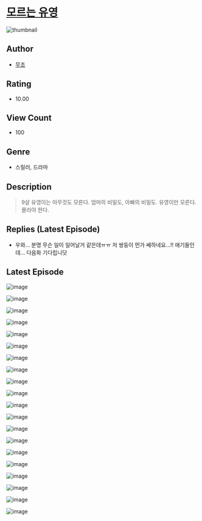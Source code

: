 # [모르는 유영](https://comic.naver.com/challenge/list?titleId=811197)
![thumbnail](https://image-comic.pstatic.net/user_contents_data/challenge_comic/2023/05/25/367236/upload_7221633282494314034_480x623.jpeg)

## Author
- [무조](https://comic.naver.com/artistTitle?id=367236)

## Rating
- 10.00

## View Count
- 100

## Genre
- 스릴러, 드라마

## Description
> 9살 유영이는 아무것도 모른다. 엄마의 비밀도, 아빠의 비밀도. 유영이만 모른다. 몰라야 한다.

## Replies (Latest Episode)
- 우와... 분명 무슨 일이 일어날거 같은데ㅠㅠ 저 쌍둥이 먼가 쎄하네요...!! 애기들인데... 다음화 기다립니닷

## Latest Episode
![image](https://image-comic.pstatic.net/user_contents_data/challenge_comic/2023/05/25/367236/upload_3762256344206553142.jpeg)

![image](https://image-comic.pstatic.net/user_contents_data/challenge_comic/2023/05/25/367236/upload_3991087817294362980.jpeg)

![image](https://image-comic.pstatic.net/user_contents_data/challenge_comic/2023/05/25/367236/upload_3977304510642218034.jpeg)

![image](https://image-comic.pstatic.net/user_contents_data/challenge_comic/2023/05/25/367236/upload_3775476867670303025.jpeg)

![image](https://image-comic.pstatic.net/user_contents_data/challenge_comic/2023/05/25/367236/upload_3688508792122978873.jpeg)

![image](https://image-comic.pstatic.net/user_contents_data/challenge_comic/2023/05/25/367236/upload_7221629076949525296.jpeg)

![image](https://image-comic.pstatic.net/user_contents_data/challenge_comic/2023/05/25/367236/upload_7293355528891217975.jpeg)

![image](https://image-comic.pstatic.net/user_contents_data/challenge_comic/2023/05/25/367236/upload_7363442991466504550.jpeg)

![image](https://image-comic.pstatic.net/user_contents_data/challenge_comic/2023/05/25/367236/upload_7077179435508773732.jpeg)

![image](https://image-comic.pstatic.net/user_contents_data/challenge_comic/2023/05/25/367236/upload_3545230349689763121.jpeg)

![image](https://image-comic.pstatic.net/user_contents_data/challenge_comic/2023/05/25/367236/upload_3846409640630105399.jpeg)

![image](https://image-comic.pstatic.net/user_contents_data/challenge_comic/2023/05/25/367236/upload_3835207850576131380.jpeg)

![image](https://image-comic.pstatic.net/user_contents_data/challenge_comic/2023/05/25/367236/upload_7378694124015268401.jpeg)

![image](https://image-comic.pstatic.net/user_contents_data/challenge_comic/2023/05/25/367236/upload_7076106337795913521.jpeg)

![image](https://image-comic.pstatic.net/user_contents_data/challenge_comic/2023/05/25/367236/upload_7292513290150175537.jpeg)

![image](https://image-comic.pstatic.net/user_contents_data/challenge_comic/2023/05/25/367236/upload_3904959742893830193.jpeg)

![image](https://image-comic.pstatic.net/user_contents_data/challenge_comic/2023/05/25/367236/upload_3474867107351836984.jpeg)

![image](https://image-comic.pstatic.net/user_contents_data/challenge_comic/2023/05/25/367236/upload_3904731035898765879.jpeg)

![image](https://image-comic.pstatic.net/user_contents_data/challenge_comic/2023/05/25/367236/upload_7075214620967003704.jpeg)

![image](https://image-comic.pstatic.net/user_contents_data/challenge_comic/2023/05/25/367236/upload_7162188392449586997.jpeg)
